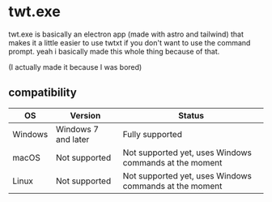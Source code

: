 # twt.exe

twt.exe is basically an electron app (made with astro and tailwind) that makes it a little easier to use twtxt if you don't want to use the command prompt. yeah i basically made this whole thing because of that.

(I actually made it because I was bored)

## compatibility

| OS | Version | Status |
|----|---------|--------|
| Windows | Windows 7 and later | Fully supported |
| macOS | Not supported | Not supported yet, uses Windows commands at the moment |
| Linux | Not supported | Not supported yet, uses Windows commands at the moment |

